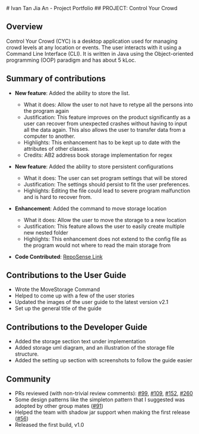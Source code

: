 <div style="page-break-after: always;"></div>
# Ivan Tan Jia An - Project Portfolio
## PROJECT: Control Your Crowd

## Overview
Control Your Crowd (CYC) is a desktop application used for managing crowd levels at any location or events.
The user interacts with it using a Command Line Interface (CLI). It is written in Java using the
Object-oriented programming (OOP) paradigm and has about 5 kLoc.

## Summary of contributions
* **New feature**: Added the ability to store the list.
  * What it does: Allow the user to not have to retype all the persons into the
    program again
  * Justification: This feature improves on the product significantly as a user
    can recover from unexpected crashes without having to input all the data again.
    This also allows the user to transfer data from a computer to another.
  * Highlights: This enhancement has to be kept up to date with the attributes of other classes.
  * Credits: AB2 address book storage implementation for regex
* **New feature**: Added the ability to store persistent configurations
  * What it does: The user can set program settings that will be stored
  * Justification: The settings should persist to fit the user preferences.
  * Highlights: Editing the file could lead to severe program malfunction and is hard to recover from.
* **Enhancement**: Added the command to move storage location
  * What it does: Allow the user to move the storage to a new location
  * Justification: This feature allows the user to easily create multiple new nested folder
  * Highlights: This enhancement does not extend to the config file as the program would not
  where to read the main storage from
    



* **Code Contributed**: [RepoSense Link](https://nus-cs2113-ay2021s2.github.io/tp-dashboard/?search=&sort=groupTitle&sortWithin=title&since=2021-03-05&timeframe=commit&mergegroup=&groupSelect=groupByRepos&breakdown=true&tabOpen=true&tabType=authorship&tabAuthor=sarzorwyn&tabRepo=AY2021S2-CS2113T-T09-1%2Ftp%5Bmaster%5D&authorshipIsMergeGroup=false&authorshipFileTypes=docs~functional-code~test-code~other&checkedFileTypes=docs~functional-code~test-code~other)

## Contributions to the User Guide
* Wrote the MoveStorage Command
* Helped to come up with a few of the user stories
* Updated the images of the user guide to the latest version v2.1
* Set up the general title of the guide


## Contributions to the Developer Guide
* Added the storage section text under implementation
* Added storage uml diagram, and an illustration of the storage file structure.
* Added the setting up section with screenshots to follow the guide easier

## Community
* PRs reviewed (with non-trivial review comments): [#99](https://github.com/AY2021S2-CS2113T-T09-1/tp/pull/99#discussion_r601073292),
[#109](https://github.com/AY2021S2-CS2113T-T09-1/tp/pull/109#discussion_r602465244), [#152](https://github.com/AY2021S2-CS2113T-T09-1/tp/pull/152#discussion_r602861542),
  [#260](https://github.com/AY2021S2-CS2113T-T09-1/tp/pull/260#discussion_r610393352)
* Some design patterns like the simpleton pattern that I suggested was adopted by other group mates ([#91](https://github.com/AY2021S2-CS2113T-T09-1/tp/pull/91))
* Helped the team with shadow jar support when making the first release ([#56](https://github.com/AY2021S2-CS2113T-T09-1/tp/pull/56))
* Released the first build, v1.0

<div style="page-break-after: always;"></div>